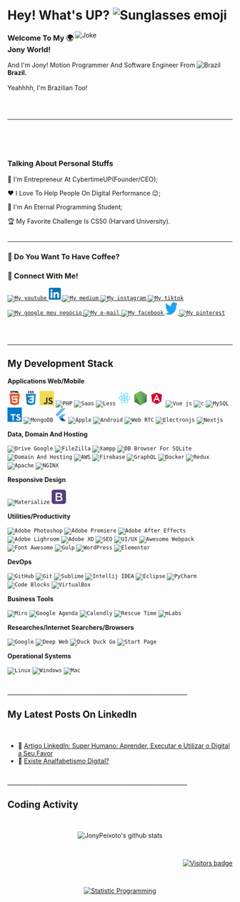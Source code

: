 # Hey! What's UP? <img width="70" src="https://emojis.slackmojis.com/emojis/images/1531849430/4246/blob-sunglasses.gif?1531849430" alt="Sunglasses emoji" />

<img align="right" width="70%" src="https://camo.githubusercontent.com/dda0e095fd183a82a3a0234d79b259a4310fcf031f2238cf415ee306ae6a1606/68747470733a2f2f6d656469612e67697068792e636f6d2f6d656469612f33354d47364b6f4e43337a79416b476573302f67697068792e676966" alt="Joke" />

### Welcome To My 🌍 Jony World!
<p>
  And I'm Jony! Motion Programmer And Software Engineer From 
  <img width="17" src="https://www.flaticon.com/svg/static/icons/svg/197/197386.svg" alt="Brazil" />
  <b>Brazil. </b><br /><br />
  Yeahhhh, I'm Brazilian Too!
</p>

<br/><br/>

____________________________________

<br/><br/><br/>



### Talking About Personal Stuffs

 🚀 I'm Entrepreneur At CybertimeUP(Founder/CEO);

 ❤️ I Love To Help People On Digital Performance :wink:;

 🌱 I'm An Eternal Programming Student; 

 🏆 My Favorite Challenge Is CS50 (Harvard University).
 <br /> <br />
_______________________________________________________________
### 💬 Do You Want To Have Coffee?

### 📱 Connect With Me! 

<a href="https://www.youtube.com/jonypeixotoyoutuber">
  <code><img alt="My youtube" width="28" src="https://upload-icon.s3.amazonaws.com/uploads/icons/png/1375547291552562366-64.png" /></code>
</a>

<a href="https://www.linkedin.com/in/jonathanpeixoto">
  <code><img alt="My linkedin" width="28" src="https://raw.githubusercontent.com/devicons/devicon/master/icons/linkedin/linkedin-original.svg" /></code>
</a>

<a href="https://www.medium.com/jonypeixoto">
  <code><img alt="My medium" width="28" src="https://upload-icon.s3.amazonaws.com/uploads/icons/png/19325663451556105326-64.png" /></code>
</a> 

<a href="https://www.instagram.com/jonypeixoto">
  <code><img alt="My instagram" width="28" src="https://upload-icon.s3.amazonaws.com/uploads/icons/png/6590558241561032669-64.png" /></code>
</a> 

<a href="https://www.tiktok.com/@jonypeixoto">
  <code><img alt="My tiktok" width="28" src="https://seeklogo.com/images/T/tiktok-app-icon-logo-0F5AD7AE01-seeklogo.com.png" /></code>
</a> 

<a href="https://g.page/cybertimeup?gm">
  <code><img alt="My google meu negócio" width="28" src="https://seeklogo.com/images/G/google-my-bussines-logo-554E98BE88-seeklogo.com.png" /></code>
</a> 

<a href="mailto:contact@cybertimeup.com">
  <code><img alt="My e-mail" width="32" src="https://seeklogo.com/images/G/gmail-logo-0B5D69FF48-seeklogo.com.png" /></code>
</a>

<a href="https://www.fb.com/jonypeixotooficial">
  <code><img alt="My facebook" width="28" src="https://upload-icon.s3.amazonaws.com/uploads/icons/png/9964794321561032683-64.png" /></code>
</a> 

<a href="https://www.twitter.com/peixotojony">
  <code><img alt="My twitter" width="28" src="https://raw.githubusercontent.com/devicons/devicon/master/icons/twitter/twitter-original.svg" /></code>
</a> 

<a href="https://www.pinterest.com/jonypeixoto">
  <code><img alt="My pinterest" width="28" src="https://www.svgrepo.com/show/134474/pinterest.svg" /></code>
</a> 

<br/><br/>
_______________________________________________________________


## My Development Stack

**Applications Web/Mobile**

<code><img height="32" src="https://raw.githubusercontent.com/github/explore/80688e429a7d4ef2fca1e82350fe8e3517d3494d/topics/html/html.png" alt="HTML5"/></code>
<code><img height="32" src="https://raw.githubusercontent.com/github/explore/80688e429a7d4ef2fca1e82350fe8e3517d3494d/topics/css/css.png" alt="CSS"/></code>
<code><img height="32" src="https://raw.githubusercontent.com/github/explore/80688e429a7d4ef2fca1e82350fe8e3517d3494d/topics/javascript/javascript.png" alt="Javascript"/></code>
<code><img height="32" src="https://www.php.net//images/logos/new-php-logo.svg" alt="PHP"/></code>
<code><img height="32" src="https://upload.wikimedia.org/wikipedia/commons/thumb/9/96/Sass_Logo_Color.svg/1280px-Sass_Logo_Color.svg.png" alt="Saas"/></code>
<code><img height="32" src="https://upload.wikimedia.org/wikipedia/commons/8/81/LESS_Logo.svg" alt="Less"/></code>
<code><img height="32" src="https://raw.githubusercontent.com/github/explore/80688e429a7d4ef2fca1e82350fe8e3517d3494d/topics/react/react.png" alt="Reactjs"/></code>
<code><img height="32" src="https://raw.githubusercontent.com/github/explore/80688e429a7d4ef2fca1e82350fe8e3517d3494d/topics/nodejs/nodejs.png" alt="Nodejs"/></code>
<code><img height="32" src="https://raw.githubusercontent.com/github/explore/80688e429a7d4ef2fca1e82350fe8e3517d3494d/topics/angular/angular.png" alt="Angular"/></code>
<code><img height="32" src="https://upload.wikimedia.org/wikipedia/commons/thumb/9/95/Vue.js_Logo_2.svg/768px-Vue.js_Logo_2.svg.png" alt="Vue js"/></code>
<code><img height="32" src="https://cdn.iconscout.com/icon/free/png-512/c-programming-569564.png" alt="c"/></code>
<code><img height="32" src="https://download.logo.wine/logo/MySQL/MySQL-Logo.wine.png" alt="MySQL"/></code>
<code><img height="32" src="https://raw.githubusercontent.com/github/explore/80688e429a7d4ef2fca1e82350fe8e3517d3494d/topics/typescript/typescript.png" alt="Typescript"/></code>
<code><img height="32" src="https://cdn.iconscout.com/icon/free/png-256/mongodb-4-1175139.png" alt="MongoDB"/></code>
<code><img height="32" src="https://raw.githubusercontent.com/dnfield/flutter_svg/7d374d7107561cbd906d7c0ca26fef02cc01e7c8/example/assets/flutter_logo.svg?sanitize=true" alt="Flutter"/></code>
<code><img height="32" src="https://upload.wikimedia.org/wikipedia/commons/f/fa/Apple_logo_black.svg" alt="Apple"/></code>
<code><img height="32" src="https://upload.wikimedia.org/wikipedia/commons/thumb/d/d7/Android_robot.svg/767px-Android_robot.svg.png" alt="Android"/></code>
<code><img height="32" src="https://miro.medium.com/max/500/1*ZmoALpPUfjbakRJ_-8vmCw.png" alt="Web RTC"/></code>
<code><img height="32" src="https://upload.wikimedia.org/wikipedia/commons/thumb/9/91/Electron_Software_Framework_Logo.svg/1024px-Electron_Software_Framework_Logo.svg.png" alt="Electronjs"/></code>
<code><img height="32" src="https://upload.wikimedia.org/wikipedia/commons/thumb/8/8e/Nextjs-logo.svg/1280px-Nextjs-logo.svg.png" alt="Nextjs"/></code>

**Data, Domain And Hosting**

<code><img height="32" src="https://upload.wikimedia.org/wikipedia/commons/thumb/a/ad/Logo_of_Google_Drive.svg/1200px-Logo_of_Google_Drive.svg.png" alt="Drive Google"/></code>
<code><img height="32" src="https://upload.wikimedia.org/wikipedia/commons/thumb/0/01/FileZilla_logo.svg/1200px-FileZilla_logo.svg.png" alt="FileZilla"/></code>
<code><img height="32" src="https://seeklogo.com/images/X/xampp-logo-1C1A9E3689-seeklogo.com.png" alt="Xampp"/></code>
<code><img height="32" src="https://avatars1.githubusercontent.com/u/7454271?s=400&v=4" alt="DB Browser For SQLite"/></code>
<code><img height="32" src="https://cdn.iconscout.com/icon/free/png-256/web-hosting-96-1134923.png" alt="Domain And Hosting"/></code>
<code><img height="32" src="https://upload-icon.s3.amazonaws.com/uploads/icons/png/18181230061536126577-64.png" alt="AWS"/></code>
<code><img height="32" src="https://img.icons8.com/color/452/firebase.png" alt="Firebase"/></code>
<code><img height="32" src="https://upload.wikimedia.org/wikipedia/commons/thumb/1/17/GraphQL_Logo.svg/768px-GraphQL_Logo.svg.png" alt="GraphQL"/></code>
<code><img height="32" src="https://cdn.iconscout.com/icon/free/png-512/docker-11-1175228.png" alt="Docker"/></code>
<code><img height="32" src="https://bognarjunior.files.wordpress.com/2018/08/download.png?w=256" alt="Redux"/></code>
<code><img height="32" src="https://camo.githubusercontent.com/a830efd8c394a013f72dad6e7bf1e87f6c226503e69ce5858279b17e0521584c/68747470733a2f2f63646e2e7261776769742e636f6d2f636c61726976652f636c612d6170616368652d706c7567696e2f6d61737465722f7075626c69632f69636f6e2f6170616368652e7376673f73616e6974697a653d74727565" alt="Apache"/></code>
<code><img height="32" src="https://upload.wikimedia.org/wikipedia/commons/thumb/c/c5/Nginx_logo.svg/1200px-Nginx_logo.svg.png" alt="NGINX"/></code>

**Responsive Design**

<code><img height="32" src="https://seeklogo.com/images/M/materialize-logo-0FCAD8A6F8-seeklogo.com.png" alt="Materialize"/></code>
<code><img height="32" src="https://raw.githubusercontent.com/github/explore/80688e429a7d4ef2fca1e82350fe8e3517d3494d/topics/bootstrap/bootstrap.png" alt="Bootstrap"/></code>

**Utilities/Productivity**

<code><img height="32" src="https://upload.wikimedia.org/wikipedia/commons/thumb/a/af/Adobe_Photoshop_CC_icon.svg/1051px-Adobe_Photoshop_CC_icon.svg.png" alt="Adobe Photoshop"/></code>
<code><img height="32" src="https://digitalspicky.com/wp-content/uploads/2020/11/1200px-Adobe_Premiere_Pro_CC_icon.svg.png" alt="Adobe Premiere"/></code>
<code><img height="32" src="https://upload.wikimedia.org/wikipedia/commons/thumb/c/cb/Adobe_After_Effects_CC_icon.svg/1051px-Adobe_After_Effects_CC_icon.svg.png" alt="Adobe After Effects"/></code>
<code><img height="32" src="https://upload.wikimedia.org/wikipedia/commons/thumb/b/b6/Adobe_Photoshop_Lightroom_CC_logo.svg/1051px-Adobe_Photoshop_Lightroom_CC_logo.svg.png" alt="Adobe Lighroom"/></code>
<code><img height="32" src="https://upload.wikimedia.org/wikipedia/commons/thumb/c/c2/Adobe_XD_CC_icon.svg/1200px-Adobe_XD_CC_icon.svg.png" alt="Adobe XD"/></code>
<code><img height="32" src="https://cdn.iconscout.com/icon/premium/png-256-thumb/seo-2265518-1898455.png" alt="SEO"/></code>
<code><img height="32" src="https://encrypted-tbn0.gstatic.com/images?q=tbn:ANd9GcTvFruzSMJRcWHdJSDWeiwndqINBExXqN2xsg&usqp=CAU" alt="UI/UX"/></code>
<code><img height="32" src="https://encrypted-tbn0.gstatic.com/images?q=tbn:ANd9GcTqmvZTqvHS8t2uo8WwEORGUa9sYXWwwp-AYQ&usqp=CAU" alt="Awesome Webpack"/></code>
<code><img height="32" src="https://seeklogo.com/images/F/font-awesome-logo-3010FE2434-seeklogo.com.png" alt="Font Awesome"/></code>
<code><img height="32" src="https://upload.wikimedia.org/wikipedia/commons/thumb/7/72/Gulp.js_Logo.svg/1200px-Gulp.js_Logo.svg.png" alt="Gulp"/></code>
<code><img height="32" src="https://cdn.iconscout.com/icon/free/png-256/wordpress-35-569289.png" alt="WordPress"/></code>
<code><img height="32" src="https://cdn4.iconfinder.com/data/icons/logos-and-brands/512/109_Elementor_logo_logos-512.png" alt="Elementor"/></code>

**DevOps**

<code><img height="32" src="https://cdn.worldvectorlogo.com/logos/github-icon.svg" alt="GitHub"/></code>
<code><img height="32" src="https://upload.wikimedia.org/wikipedia/commons/thumb/3/3f/Git_icon.svg/1024px-Git_icon.svg.png" alt="Git"/></code>
<code><img height="32" src="https://cdn.worldvectorlogo.com/logos/sublime-text.svg" alt="Sublime"/></code>
<code><img height="32" src="https://confluence.jetbrains.com/download/attachments/10818/IDEADEV?version=6&modificationDate=1449747979000&api=v2" alt="Intellij IDEA"/></code>
<code><img height="32" src="https://cdn.worldvectorlogo.com/logos/eclipse-11.svg" alt="Eclipse"/></code>
<code><img height="32" src="https://upload.wikimedia.org/wikipedia/commons/thumb/a/a1/PyCharm_Logo.svg/1024px-PyCharm_Logo.svg.png" alt="PyCharm"/></code>
<code><img height="32" src="https://upload.wikimedia.org/wikipedia/commons/thumb/b/bb/Breezeicons-apps-48-codeblocks.svg/1200px-Breezeicons-apps-48-codeblocks.svg.png" alt="Code Blocks"/></code>
<code><img height="32" src="https://upload.wikimedia.org/wikipedia/commons/thumb/d/d5/Virtualbox_logo.png/200px-Virtualbox_logo.png" alt="VirtualBox"/></code>

**Business Tools**

<code><img height="32" src="https://res-2.cloudinary.com/crunchbase-production/image/upload/c_lpad,h_256,w_256,f_auto,q_auto:eco/hnkpvrihomgkmr5yi09o" alt="Miro"/></code>
<code><img height="32" src="https://upload.wikimedia.org/wikipedia/commons/thumb/a/a5/Google_Calendar_icon_%282020%29.svg/1200px-Google_Calendar_icon_%282020%29.svg.png" alt="Google Agenda"/></code>
<code><img height="32" src="https://cdn.worldvectorlogo.com/logos/calendly.svg" alt="Calendly"/></code>
<code><img height="32" src="https://www.rescuetime.com/assets/marketing/rescuetime_logo-b25091684963e17937078cf0f759648704b27d4a7dd099aabb6693e60b399f31.png" alt="Rescue Time"/></code>
<code><img height="32" src="https://image.winudf.com/v2/image1/YnIuY29tLm1sYWJzLm1sYWJzX2ljb25fMTU5ODc2MjI0MF8wODk/icon.png?w=170&fakeurl=1" alt="mLabs"/></code>


**Researches/Internet Searchers/Browsers**

<code><img height="32" src="https://upload.wikimedia.org/wikipedia/commons/thumb/5/53/Google_%22G%22_Logo.svg/1200px-Google_%22G%22_Logo.svg.png" alt="Google"/></code>
<code><img height="32" src="https://upload.wikimedia.org/wikipedia/commons/thumb/1/15/Tor-logo-2011-flat.svg/1280px-Tor-logo-2011-flat.svg.png" alt="Deep Web"/></code>
<code><img height="32" src="https://cdn.iconscout.com/icon/free/png-256/duckduckgo-3-569238.png" alt="Duck Duck Go"/></code>
<code><img height="32" src="https://upload.wikimedia.org/wikipedia/commons/thumb/c/cd/Startpage.com_logo.svg/1280px-Startpage.com_logo.svg.png" alt="Start Page"/></code>

**Operational Systems**

<code><img height="32" src="https://upload.wikimedia.org/wikipedia/commons/thumb/3/35/Tux.svg/865px-Tux.svg.png" alt="Linux"/></code>
<code><img height="32" src="https://upload.wikimedia.org/wikipedia/commons/thumb/4/48/Windows_logo_-_2012_%28dark_blue%29.svg/1200px-Windows_logo_-_2012_%28dark_blue%29.svg.png" alt="Windows"/></code>
<code><img height="32" src="https://upload.wikimedia.org/wikipedia/commons/f/fa/Apple_logo_black.svg" alt="Mac"/></code>

<br/>
_______________________________________________________________

## My Latest Posts On LinkedIn
<br/>

- 📌 [Artigo LinkedIn: Super Humano: Aprender, Executar e Utilizar o Digital a Seu Favor](https://www.linkedin.com/pulse/super-humano-aprender-executar-e-utilizar-o-digital-seu-peixoto/)<br />
- 📌 [Existe Analfabetismo Digital?](https://www.linkedin.com/pulse/analfabetos-digitais-em-pleno-século-21-utopia-ou-jonathan-peixoto/)

<br/>
_______________________________________________________________

## Coding Activity

<br/>

<p align="center">
  <img src="https://github-readme-stats.vercel.app/api?username=jonypeixoto&theme=algolia&show_icons=true" alt="JonyPeixoto's github stats" />
</p>

<br/>

<p align="right">
  <a href="https://badges.pufler.dev">
      <img src="https://badges.pufler.dev/visits/JonyPeixoto/JonyPeixoto" alt="Visitors badge" />
   </a>
</p>

<br />

<p align="center">
  <a href="https://badges.pufler.dev">
      <img src="https://github-readme-stats.vercel.app/api/top-langs/?username=jonypeixoto&layout=compact" alt="Statistic Programming" />
   </a>
</p>






